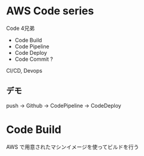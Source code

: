 # AWS Code series

Code 4兄弟
- Code Build
- Code Pipeline
- Code Deploy
- Code Commit ?

CI/CD, Devops

## デモ

push -> Github -> CodePipeline -> CodeDeploy


# Code Build

AWS で用意されたマシンイメージを使ってビルドを行う


